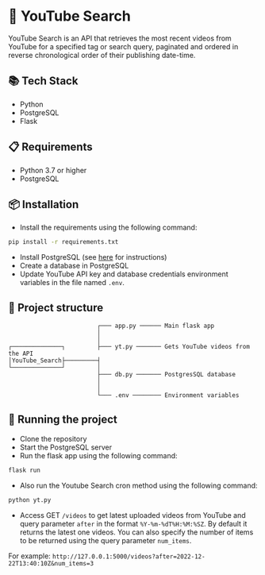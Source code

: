 # 🔎 YouTube Search
YouTube Search is an API that retrieves the most recent videos from YouTube for a specified tag or search query, paginated and ordered in reverse chronological order of their publishing date-time.

## 📚 Tech Stack
- Python
- PostgreSQL
- Flask

## 📋 Requirements
- Python 3.7 or higher
- PostgreSQL

## 📦 Installation
- Install the requirements using the following command:

```bash
pip install -r requirements.txt
```

- Install PostgreSQL (see [here](https://www.postgresql.org/download/) for instructions)
- Create a database in PostgreSQL
- Update YouTube API key and database credentials environment variables in the file named `.env`.

## 📁 Project structure
```
                         ┌─── app.py ────── Main flask app
                         │
                         │
┌──────────────┐         ├─── yt.py ─────── Gets YouTube videos from the API
│YouTube_Search├─────────┤
└──────────────┘         │
                         ├─── db.py ─────── PostgresSQL database
                         │
                         │
                         └─── .env ──────── Environment variables
```

## 🚀 Running the project
- Clone the repository
- Start the PostgreSQL server
- Run the flask app using the following command:

```bash
flask run
```

- Also run the Youtube Search cron method using the following command:

```bash
python yt.py
```

- Access GET `/videos` to get latest uploaded videos from YouTube and query parameter `after` in the format `%Y-%m-%dT%H:%M:%SZ`. By default it returns the latest one videos. You can also specify the number of items to be returned using the query parameter `num_items`.

For example:
`http://127.0.0.1:5000/videos?after=2022-12-22T13:40:10Z&num_items=3`
